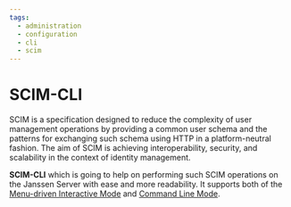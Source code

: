 ```yaml
---
tags:
  - administration
  - configuration
  - cli
  - scim
---
```


# SCIM-CLI

SCIM is a specification designed to reduce the complexity of user management operations by providing a common user schema and the patterns for exchanging such schema using HTTP in a platform-neutral fashion. The aim of SCIM is achieving interoperability, security, and scalability in the context of identity management.

**SCIM-CLI** which is going to help on performing such SCIM operations on the Janssen Server with ease and more readability. It supports both of the [Menu-driven Interactive Mode](jans-cli/im/im-index.md) and [Command Line Mode](jans-cli/cli-index.md).
